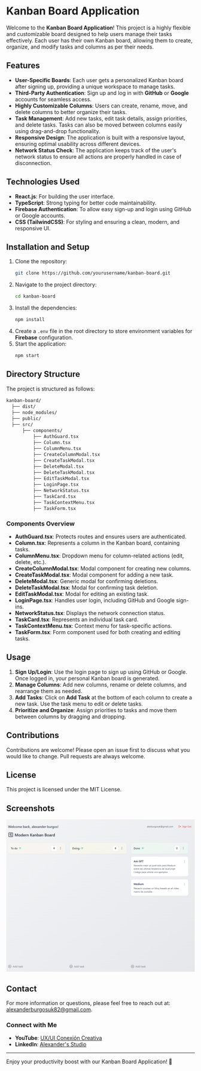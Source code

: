 # Kanban Board Application

Welcome to the **Kanban Board Application**! This project is a highly flexible and customizable board designed to help users manage their tasks effectively. Each user has their own Kanban board, allowing them to create, organize, and modify tasks and columns as per their needs.

## Features

- **User-Specific Boards**: Each user gets a personalized Kanban board after signing up, providing a unique workspace to manage tasks.
- **Third-Party Authentication**: Sign up and log in with **GitHub** or **Google** accounts for seamless access.
- **Highly Customizable Columns**: Users can create, rename, move, and delete columns to better organize their tasks.
- **Task Management**: Add new tasks, edit task details, assign priorities, and delete tasks. Tasks can also be moved between columns easily using drag-and-drop functionality.
- **Responsive Design**: The application is built with a responsive layout, ensuring optimal usability across different devices.
- **Network Status Check**: The application keeps track of the user's network status to ensure all actions are properly handled in case of disconnection.

## Technologies Used

- **React.js**: For building the user interface.
- **TypeScript**: Strong typing for better code maintainability.
- **Firebase Authentication**: To allow easy sign-up and login using GitHub or Google accounts.
- **CSS (TailwindCSS)**: For styling and ensuring a clean, modern, and responsive UI.

## Installation and Setup

1. Clone the repository:
   ```bash
   git clone https://github.com/yourusername/kanban-board.git
   ```
2. Navigate to the project directory:
   ```bash
   cd kanban-board
   ```
3. Install the dependencies:
   ```bash
   npm install
   ```
4. Create a `.env` file in the root directory to store environment variables for **Firebase** configuration.
5. Start the application:
   ```bash
   npm start
   ```

## Directory Structure

The project is structured as follows:

```
kanban-board/
  ├── dist/
  ├── node_modules/
  ├── public/
  ├── src/
      ├── components/
          ├── AuthGuard.tsx
          ├── Column.tsx
          ├── ColumnMenu.tsx
          ├── CreateColumnModal.tsx
          ├── CreateTaskModal.tsx
          ├── DeleteModal.tsx
          ├── DeleteTaskModal.tsx
          ├── EditTaskModal.tsx
          ├── LoginPage.tsx
          ├── NetworkStatus.tsx
          ├── TaskCard.tsx
          ├── TaskContextMenu.tsx
          ├── TaskForm.tsx
```

### Components Overview

- **AuthGuard.tsx**: Protects routes and ensures users are authenticated.
- **Column.tsx**: Represents a column in the Kanban board, containing tasks.
- **ColumnMenu.tsx**: Dropdown menu for column-related actions (edit, delete, etc.).
- **CreateColumnModal.tsx**: Modal component for creating new columns.
- **CreateTaskModal.tsx**: Modal component for adding a new task.
- **DeleteModal.tsx**: Generic modal for confirming deletions.
- **DeleteTaskModal.tsx**: Modal for confirming task deletion.
- **EditTaskModal.tsx**: Modal for editing an existing task.
- **LoginPage.tsx**: Handles user login, including GitHub and Google sign-ins.
- **NetworkStatus.tsx**: Displays the network connection status.
- **TaskCard.tsx**: Represents an individual task card.
- **TaskContextMenu.tsx**: Context menu for task-specific actions.
- **TaskForm.tsx**: Form component used for both creating and editing tasks.

## Usage

1. **Sign Up/Login**: Use the login page to sign up using GitHub or Google. Once logged in, your personal Kanban board is generated.
2. **Manage Columns**: Add new columns, rename or delete columns, and rearrange them as needed.
3. **Add Tasks**: Click on **Add Task** at the bottom of each column to create a new task. Use the task menu to edit or delete tasks.
4. **Prioritize and Organize**: Assign priorities to tasks and move them between columns by dragging and dropping.

## Contributions

Contributions are welcome! Please open an issue first to discuss what you would like to change. Pull requests are always welcome.

## License

This project is licensed under the MIT License.

## Screenshots

![Kanban Board Screenshot](cover.png)

## Contact

For more information or questions, please feel free to reach out at: [alexanderburgosuk82@gmail.com](mailto:alexanderburgosuk82@gmail.com).

### Connect with Me

- **YouTube**: [UX/UI Conexión Creativa](https://www.youtube.com/@uxuiconexioncreativa/videos)
- **LinkedIn**: [Alexander's Studio](https://www.linkedin.com/in/alexandersstudio/)

---

Enjoy your productivity boost with our Kanban Board Application! 🎉
